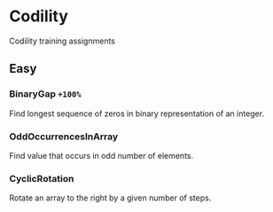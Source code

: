 # Codility
Codility training assignments

## Easy
### BinaryGap ```+100% ```
Find longest sequence of zeros in binary representation of an integer.
### OddOccurrencesInArray
Find value that occurs in odd number of elements.
### CyclicRotation
Rotate an array to the right by a given number of steps.
